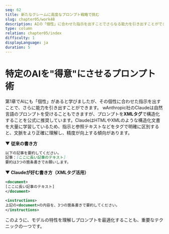 ```yaml
---
seq: 62
title: 新たなクレームに高度なプロンプト戦略で挑む
slug: chapter05/work48
description: AIの「個性」に合わせた指示を出すことでさらなる能力を引き出すことができます
type: column
relation: chapter05/index
difficulty: 1
displayLanguage: ja
duration: 5
---
```


# 特定のAIを"得意"にさせるプロンプト術

第1章でAIにも「個性」があると学びましたが、その個性に合わせた指示を出すことで、さらに能力を引き出すことができます。
wAnthropic社のClaudeは自然言語のプロンプトを受けることもできますが、プロンプトを**XMLタグ**で構造化することを公式に推奨しています。ClaudeはHTMLやXMLのような構造化文書を大量に学習しているため、指示と参照テキストなどをタグで明確に区別すると、文脈をより正確に理解し、精度が向上する傾向があります。

**▼ 従来の書き方**

```markdown
以下の記事を要約してください。
記事：[ここに長い記事のテキスト]
要約は3つの箇条書きでお願いします。
```

**▼ Claudeが好む書き方（XMLタグ活用）**

```xml
<document>
[ここに長い記事のテキスト]
</document>

<instructions>
上記の<document>の内容を、3つの箇条書きで要約してください。
</instructions>
```

このように、モデルの特性を理解しプロンプトを最適化することも、重要なテクニックの一つです。


